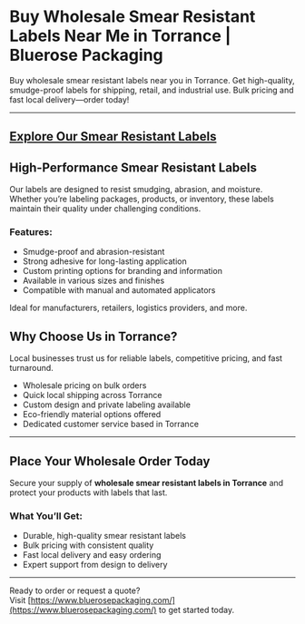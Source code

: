 # Buy Wholesale Smear Resistant Labels Near Me in Torrance | Bluerose Packaging

Buy wholesale smear resistant labels near you in Torrance. Get high-quality, smudge-proof labels for shipping, retail, and industrial use. Bulk pricing and fast local delivery—order today!

---
[Explore Our Smear Resistant Labels](https://www.bluerosepackaging.com/product/smear-resistant-labels/)
---

## High-Performance Smear Resistant Labels

Our labels are designed to resist smudging, abrasion, and moisture. Whether you’re labeling packages, products, or inventory, these labels maintain their quality under challenging conditions.

### Features:

- Smudge-proof and abrasion-resistant  
- Strong adhesive for long-lasting application  
- Custom printing options for branding and information  
- Available in various sizes and finishes  
- Compatible with manual and automated applicators  

Ideal for manufacturers, retailers, logistics providers, and more.

## Why Choose Us in Torrance?

Local businesses trust us for reliable labels, competitive pricing, and fast turnaround.

- Wholesale pricing on bulk orders  
- Quick local shipping across Torrance  
- Custom design and private labeling available  
- Eco-friendly material options offered  
- Dedicated customer service based in Torrance  

---

## Place Your Wholesale Order Today

Secure your supply of **wholesale smear resistant labels in Torrance** and protect your products with labels that last.

### What You’ll Get:

- Durable, high-quality smear resistant labels  
- Bulk pricing with consistent quality  
- Fast local delivery and easy ordering  
- Expert support from design to delivery  

---
Ready to order or request a quote?  
Visit [https://www.bluerosepackaging.com/](https://www.bluerosepackaging.com/) to get started today.

